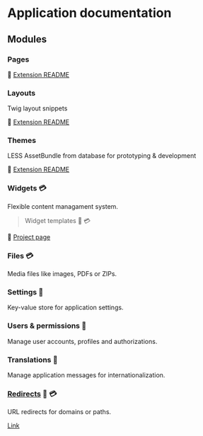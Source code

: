 # Application documentation

## Modules

### Pages

:blue_book: [Extension README](https://github.com/dmstr/yii2-pages-module/blob/master/README.md)

### Layouts

Twig layout snippets

:blue_book: [Extension README](https://github.com/dmstr/yii2-prototype-module/blob/master/README.md)

### Themes

LESS AssetBundle from database for prototyping & development

:blue_book: [Extension README](https://github.com/dmstr/yii2-prototype-module/blob/master/README.md)

### Widgets :credit_card:

Flexible content managament system.

> Widget templates :construction_worker: :credit_card: 

:blue_book: [Project page](https://git.hrzg.de/hrzg/yii2-widgets2-module)

### Files :credit_card:

Media files like images, PDFs or ZIPs.

### Settings :construction_worker:

Key-value store for application settings.

### Users & permissions :construction_worker:

Manage user accounts, profiles and authorizations.

### Translations :construction_worker:

Manage application messages for internationalization.

### [Redirects](module-redirects.md) :construction_worker: :credit_card: 

URL redirects for domains or paths.

[Link](/redirects)